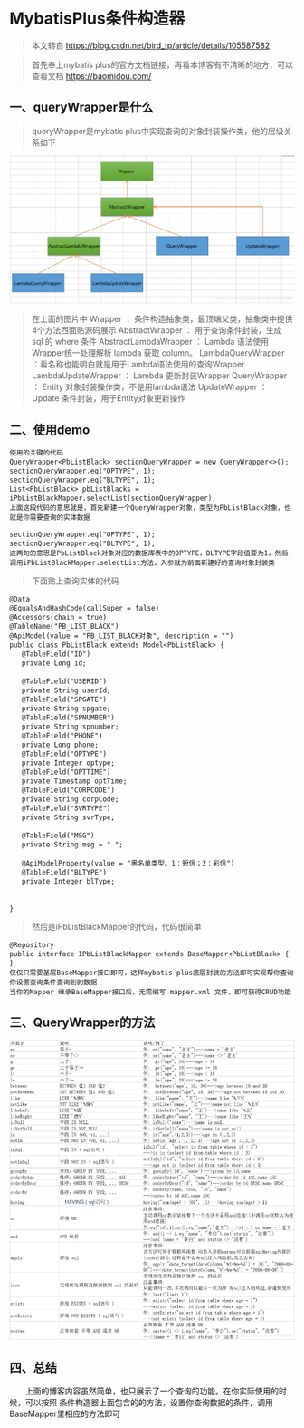# MybatisPlus条件构造器

>本文转自 https://blog.csdn.net/bird_tp/article/details/105587582

>首先奉上mybatis plus的官方文档链接，再看本博客有不清晰的地方，可以查看文档 https://baomidou.com/

## 一、queryWrapper是什么
>queryWrapper是mybatis plus中实现查询的对象封装操作类，他的层级关系如下

![](../static/img/mybatis-01.png)

> 在上面的图片中
> Wrapper ： 条件构造抽象类，最顶端父类，抽象类中提供4个方法西面贴源码展示
> AbstractWrapper ： 用于查询条件封装，生成 sql 的 where 条件
> AbstractLambdaWrapper ： Lambda 语法使用 Wrapper统一处理解析 lambda 获取 column。
> LambdaQueryWrapper ：看名称也能明白就是用于Lambda语法使用的查询Wrapper
> LambdaUpdateWrapper ： Lambda 更新封装Wrapper
> QueryWrapper ： Entity 对象封装操作类，不是用lambda语法
> UpdateWrapper ： Update 条件封装，用于Entity对象更新操作

## 二、使用demo

```
使用的关键的代码
QueryWrapper<PbListBlack> sectionQueryWrapper = new QueryWrapper<>();
sectionQueryWrapper.eq("OPTYPE", 1);
sectionQueryWrapper.eq("BLTYPE", 1);
List<PbListBlack> pbListBlacks = iPbListBlackMapper.selectList(sectionQueryWrapper);
上面这段代码的意思就是，首先新建一个QueryWrapper对象，类型为PbListBlack对象，也就是你需要查询的实体数据
```

```
sectionQueryWrapper.eq("OPTYPE", 1);
sectionQueryWrapper.eq("BLTYPE", 1);
这两句的意思是PbListBlack对象对应的数据库表中的OPTYPE，BLTYPE字段值要为1，然后调用iPbListBlackMapper.selectList方法，入参就为前面新建好的查询对象封装类
```
>下面贴上查询实体的代码
```
@Data
@EqualsAndHashCode(callSuper = false)
@Accessors(chain = true)
@TableName("PB_LIST_BLACK")
@ApiModel(value = "PB_LIST_BLACK对象", description = "")
public class PbListBlack extends Model<PbListBlack> {
   @TableField("ID")
   private Long id;

   @TableField("USERID")
   private String userId;
   @TableField("SPGATE")
   private String spgate;
   @TableField("SPNUMBER")
   private String spnumber;
   @TableField("PHONE")
   private Long phone;
   @TableField("OPTYPE")
   private Integer optype;
   @TableField("OPTTIME")
   private Timestamp optTime;
   @TableField("CORPCODE")
   private String corpCode;
   @TableField("SVRTYPE")
   private String svrType;

   @TableField("MSG")
   private String msg = " ";

   @ApiModelProperty(value = "黑名单类型。1：短信；2：彩信")
   @TableField("BLTYPE")
   private Integer blType;


}
```

>然后是iPbListBlackMapper的代码，代码很简单
```
@Repository
public interface IPbListBlackMapper extends BaseMapper<PbListBlack> {
}
仅仅只需要基层BaseMapper接口即可，这样mybatis plus底层封装的方法即可实现帮你查询你设置查询条件查询到的数据
当你的Mapper 继承BaseMapper接口后，无需编写 mapper.xml 文件，即可获得CRUD功能
```

## 三、QueryWrapper的方法
![](../static/img/mybatis-02.png)

## 四、总结
&emsp;&emsp;上面的博客内容虽然简单，也只展示了一个查询的功能。在你实际使用的时候，可以按照  条件构造器上面包含的的方法，设置你查询数据的条件，调用BaseMapper里相应的方法即可